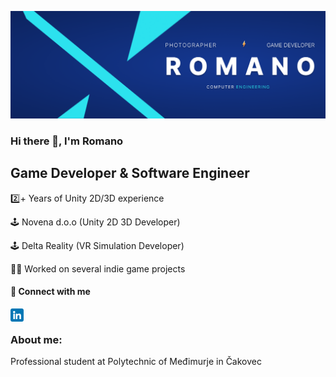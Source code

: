 ![baner](https://github.com/romanokeser/romanokeser/blob/main/baner2.png)

### Hi there 👋, I'm Romano

## Game Developer & Software Engineer

2️⃣+ Years of Unity 2D/3D experience 

🕹️ Novena d.o.o (Unity 2D 3D Developer)

🕹️ Delta Reality (VR Simulation Developer)

👨‍💻 Worked on several indie game projects

#### 🤝 Connect with me 
<a href="https://www.linkedin.com/in/romano-keser-984a78217/"><img align="left" src="https://github.com/romanokeser/romanokeser/blob/main/linkedin.png" alt="icon | LinkedIn" width="21px"/></a>
<br>

### About me:
Professional student at Polytechnic of Međimurje in Čakovec
